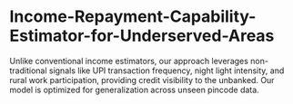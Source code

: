 # Income-Repayment-Capability-Estimator-for-Underserved-Areas
 Unlike conventional income estimators, our approach leverages non-traditional signals like UPI transaction frequency, night light intensity, and rural work participation, providing credit visibility to the unbanked. Our model is optimized for generalization across unseen pincode data.
